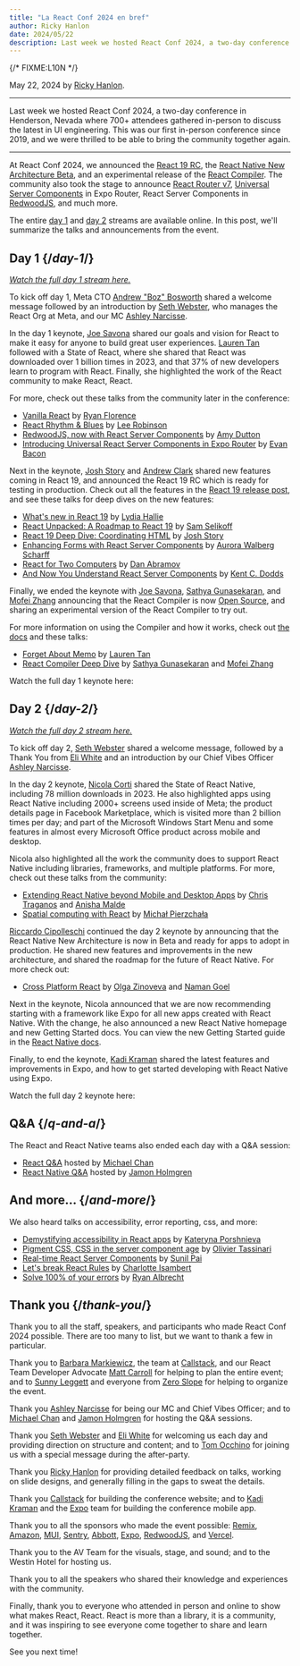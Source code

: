 ```yaml
---
title: "La React Conf 2024 en bref"
author: Ricky Hanlon
date: 2024/05/22
description: Last week we hosted React Conf 2024, a two-day conference in Henderson, Nevada where 700+ attendees gathered in-person to discuss the latest in UI engineering. In this post, we'll summarize the talks and announcements from the event.
---
```


{/* FIXME:L10N */}

May 22, 2024 by [Ricky Hanlon](https://twitter.com/rickhanlonii).

---

<Intro>

Last week we hosted React Conf 2024, a two-day conference in Henderson, Nevada where 700+ attendees gathered in-person to discuss the latest in UI engineering. This was our first in-person conference since 2019, and we were thrilled to be able to bring the community together again.

</Intro>

---

At React Conf 2024, we announced the [React 19 RC](/blog/2024/04/25/react-19), the [React Native New Architecture Beta](https://github.com/reactwg/react-native-new-architecture/discussions/189), and an experimental release of the [React Compiler](/learn/react-compiler). The community also took the stage to announce [React Router v7](https://remix.run/blog/merging-remix-and-react-router), [Universal Server Components](https://www.youtube.com/watch?v=T8TZQ6k4SLE&t=20765s) in Expo Router, React Server Components in [RedwoodJS](https://redwoodjs.com/blog/rsc-now-in-redwoodjs), and much more.

The entire [day 1](https://www.youtube.com/watch?v=T8TZQ6k4SLE) and [day 2](https://www.youtube.com/watch?v=0ckOUBiuxVY) streams are available online. In this post, we'll summarize the talks and announcements from the event.

## Day 1 {/*day-1*/}

_[Watch the full day 1 stream here.](https://www.youtube.com/watch?v=T8TZQ6k4SLE&t=973s)_

To kick off day 1, Meta CTO [Andrew "Boz" Bosworth](https://www.threads.net/@boztank) shared a welcome message followed by an introduction by [Seth Webster](https://twitter.com/sethwebster), who manages the React Org at Meta, and our MC [Ashley Narcisse](https://twitter.com/_darkfadr).

In the day 1 keynote, [Joe Savona](https://twitter.com/en_JS) shared our goals and vision for React to make it easy for anyone to build great user experiences. [Lauren Tan](https://twitter.com/potetotes) followed with a State of React, where she shared that React was downloaded over 1 billion times in 2023, and that 37% of new developers learn to program with React. Finally, she highlighted the work of the React community to make React, React.

For more, check out these talks from the community later in the conference:

- [Vanilla React](https://www.youtube.com/watch?v=T8TZQ6k4SLE&t=5542s) by [Ryan Florence](https://twitter.com/ryanflorence)
- [React Rhythm & Blues](https://www.youtube.com/watch?v=0ckOUBiuxVY&t=12728s) by [Lee Robinson](https://twitter.com/leeerob)
- [RedwoodJS, now with React Server Components](https://www.youtube.com/watch?v=T8TZQ6k4SLE&t=26815s) by [Amy Dutton](https://twitter.com/selfteachme)
- [Introducing Universal React Server Components in Expo Router](https://www.youtube.com/watch?v=T8TZQ6k4SLE&t=20765s) by [Evan Bacon](https://twitter.com/Baconbrix)

Next in the keynote, [Josh Story](https://twitter.com/joshcstory) and [Andrew Clark](https://twitter.com/acdlite) shared new features coming in React 19, and announced the React 19 RC which is ready for testing in production. Check out all the features in the [React 19 release post](/blog/2024/04/25/react-19), and see these talks for deep dives on the new features:

- [What's new in React 19](https://www.youtube.com/watch?v=T8TZQ6k4SLE&t=8880s) by [Lydia Hallie](https://twitter.com/lydiahallie)
- [React Unpacked: A Roadmap to React 19](https://www.youtube.com/watch?v=T8TZQ6k4SLE&t=10112s) by [Sam Selikoff](https://twitter.com/samselikoff)
- [React 19 Deep Dive: Coordinating HTML](https://www.youtube.com/watch?v=T8TZQ6k4SLE&t=24916s) by [Josh Story](https://twitter.com/joshcstory)
- [Enhancing Forms with React Server Components](https://www.youtube.com/watch?v=0ckOUBiuxVY&t=25280s) by [Aurora Walberg Scharff](https://twitter.com/aurorascharff)
- [React for Two Computers](https://www.youtube.com/watch?v=T8TZQ6k4SLE&t=18825s) by [Dan Abramov](https://twitter.com/dan_abramov2)
- [And Now You Understand React Server Components](https://www.youtube.com/watch?v=0ckOUBiuxVY&t=11256s) by [Kent C. Dodds](https://twitter.com/kentcdodds)

Finally, we ended the keynote with [Joe Savona](https://twitter.com/en_JS), [Sathya Gunasekaran](https://twitter.com/_gsathya), and [Mofei Zhang](https://twitter.com/zmofei) announcing that the React Compiler is now [Open Source](https://github.com/facebook/react/pull/29061), and sharing an experimental version of the React Compiler to try out.

For more information on using the Compiler and how it works, check out [the docs](/learn/react-compiler) and these talks:

- [Forget About Memo](https://www.youtube.com/watch?v=T8TZQ6k4SLE&t=12020s) by [Lauren Tan](https://twitter.com/potetotes)
- [React Compiler Deep Dive](https://www.youtube.com/watch?v=0ckOUBiuxVY&t=9313s) by [Sathya Gunasekaran](https://twitter.com/_gsathya) and [Mofei Zhang](https://twitter.com/zmofei)

Watch the full day 1 keynote here:

<YouTubeIframe src="https://www.youtube.com/embed/T8TZQ6k4SLE?t=973s" />

## Day 2 {/*day-2*/}

_[Watch the full day 2 stream here.](https://www.youtube.com/watch?v=0ckOUBiuxVY&t=1720s)_

To kick off day 2, [Seth Webster](https://twitter.com/sethwebster) shared a welcome message, followed by a Thank You from [Eli White](https://x.com/Eli_White) and an introduction by our Chief Vibes Officer [Ashley Narcisse](https://twitter.com/_darkfadr).

In the day 2 keynote, [Nicola Corti](https://twitter.com/cortinico) shared the State of React Native, including 78 million downloads in 2023. He also highlighted apps using React Native including 2000+ screens used inside of Meta; the product details page in Facebook Marketplace, which is visited more than 2 billion times per day; and part of the Microsoft Windows Start Menu and some features in almost every Microsoft Office product across mobile and desktop.

Nicola also highlighted all the work the community does to support React Native including libraries, frameworks, and multiple platforms. For more, check out these talks from the community:

- [Extending React Native beyond Mobile and Desktop Apps](https://www.youtube.com/watch?v=0ckOUBiuxVY&t=5798s) by [Chris Traganos](https://twitter.com/chris_trag) and [Anisha Malde](https://twitter.com/anisha_malde)
- [Spatial computing with React](https://www.youtube.com/watch?v=0ckOUBiuxVY&t=22525s) by [Michał Pierzchała](https://twitter.com/thymikee)

[Riccardo Cipolleschi](https://twitter.com/cipolleschir) continued the day 2 keynote by announcing that the React Native New Architecture is now in Beta and ready for apps to adopt in production. He shared new features and improvements in the new architecture, and shared the roadmap for the future of React Native. For more check out:

- [Cross Platform React](https://www.youtube.com/watch?v=0ckOUBiuxVY&t=26569s) by [Olga Zinoveva](https://github.com/SlyCaptainFlint) and [Naman Goel](https://twitter.com/naman34)

Next in the keynote, Nicola announced that we are now recommending starting with a framework like Expo for all new apps created with React Native. With the change, he also announced a new React Native homepage and new Getting Started docs. You can view the new Getting Started guide in the [React Native docs](https://reactnative.dev/docs/next/environment-setup).

Finally, to end the keynote, [Kadi Kraman](https://twitter.com/kadikraman) shared the latest features and improvements in Expo, and how to get started developing with React Native using Expo.

Watch the full day 2 keynote here:

<YouTubeIframe src="https://www.youtube.com/embed/0ckOUBiuxVY?t=1720s" />

## Q&A {/*q-and-a*/}

The React and React Native teams also ended each day with a Q&A session:

- [React Q&A](https://www.youtube.com/watch?v=T8TZQ6k4SLE&t=27518s) hosted by [Michael Chan](https://twitter.com/chantastic)
- [React Native Q&A](https://www.youtube.com/watch?v=0ckOUBiuxVY&t=27935s) hosted by [Jamon Holmgren](https://twitter.com/jamonholmgren)

## And more... {/*and-more*/}

We also heard talks on accessibility, error reporting, css, and more:

- [Demystifying accessibility in React apps](https://www.youtube.com/watch?v=0ckOUBiuxVY&t=20655s) by [Kateryna Porshnieva](https://twitter.com/krambertech)
- [Pigment CSS, CSS in the server component age](https://www.youtube.com/watch?v=0ckOUBiuxVY&t=21696s) by [Olivier Tassinari](https://twitter.com/olivtassinari)
- [Real-time React Server Components](https://www.youtube.com/watch?v=T8TZQ6k4SLE&t=24070s) by [Sunil Pai](https://twitter.com/threepointone)
- [Let's break React Rules](https://www.youtube.com/watch?v=T8TZQ6k4SLE&t=25862s) by [Charlotte Isambert](https://twitter.com/c_isambert)
- [Solve 100% of your errors](https://www.youtube.com/watch?v=0ckOUBiuxVY&t=19881s) by [Ryan Albrecht](https://github.com/ryan953)

## Thank you {/*thank-you*/}

Thank you to all the staff, speakers, and participants who made React Conf 2024 possible. There are too many to list, but we want to thank a few in particular.

Thank you to [Barbara Markiewicz](https://twitter.com/barbara_markie), the team at [Callstack](https://www.callstack.com/), and our React Team Developer Advocate [Matt Carroll](https://twitter.com/mattcarrollcode) for helping to plan the entire event; and to [Sunny Leggett](https://zeroslopeevents.com/about) and everyone from [Zero Slope](https://zeroslopeevents.com) for helping to organize the event.

Thank you [Ashley Narcisse](https://twitter.com/_darkfadr) for being our MC and Chief Vibes Officer; and to [Michael Chan](https://twitter.com/chantastic) and [Jamon Holmgren](https://twitter.com/jamonholmgren) for hosting the Q&A sessions.

Thank you [Seth Webster](https://twitter.com/sethwebster) and [Eli White](https://x.com/Eli_White) for welcoming us each day and providing direction on structure and content; and to [Tom Occhino](https://twitter.com/tomocchino) for joining us with a special message during the after-party.

Thank you [Ricky Hanlon](https://www.youtube.com/watch?v=FxTZL2U-uKg&t=1263s) for providing detailed feedback on talks, working on slide designs, and generally filling in the gaps to sweat the details.

Thank you [Callstack](https://www.callstack.com/) for building the conference website; and to [Kadi Kraman](https://twitter.com/kadikraman) and the [Expo](https://expo.dev/) team for building the conference mobile app.

Thank you to all the sponsors who made the event possible: [Remix](https://remix.run/), [Amazon](https://developer.amazon.com/apps-and-games?cmp=US_2024_05_3P_React-Conf-2024&ch=prtnr&chlast=prtnr&pub=ref&publast=ref&type=org&typelast=org), [MUI](https://mui.com/), [Sentry](https://sentry.io/for/react/?utm_source=sponsored-conf&utm_medium=sponsored-event&utm_campaign=frontend-fy25q2-evergreen&utm_content=logo-reactconf2024-learnmore), [Abbott](https://www.jobs.abbott/software), [Expo](https://expo.dev/), [RedwoodJS](https://redwoodjs.com/), and [Vercel](https://vercel.com).

Thank you to the AV Team for the visuals, stage, and sound; and to the Westin Hotel for hosting us.

Thank you to all the speakers who shared their knowledge and experiences with the community.

Finally, thank you to everyone who attended in person and online to show what makes React, React. React is more than a library, it is a community, and it was inspiring to see everyone come together to share and learn together.

See you next time!

